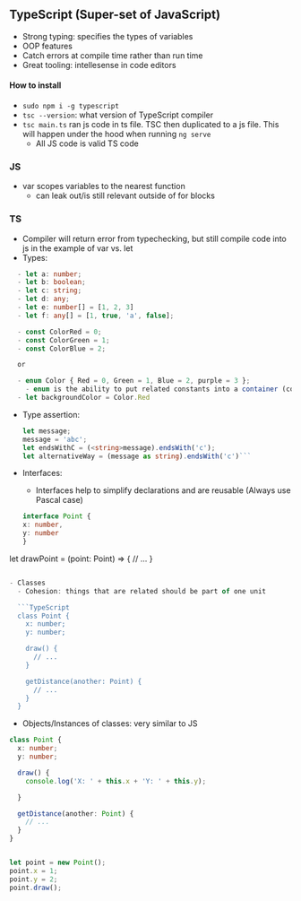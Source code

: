 ## TypeScript (Super-set of JavaScript)

- Strong typing: specifies the types of variables
- OOP features
- Catch errors at compile time rather than run time
- Great tooling: intellesense in code editors

#### How to install

- `sudo npm i -g typescript`
- `tsc --version`: what version of TypeScript compiler
- `tsc main.ts` ran js code in ts file. TSC then duplicated to a js file. This will happen under the hood when running `ng serve`
  - All JS code is valid TS code

### JS

- var scopes variables to the nearest function
  - can leak out/is still relevant outside of for blocks

### TS

- Compiler will return error from typechecking, but still compile code into js in the example of var vs. let
- Types:

```TypeScript
  - let a: number;
  - let b: boolean;
  - let c: string;
  - let d: any;
  - let e: number[] = [1, 2, 3]
  - let f: any[] = [1, true, 'a', false];

  - const ColorRed = 0;
  - const ColorGreen = 1;
  - const ColorBlue = 2;

  or

  - enum Color { Red = 0, Green = 1, Blue = 2, purple = 3 };
    - enum is the ability to put related constants into a container (concept in OOP)
  - let backgroundColor = Color.Red
```

- Type assertion:

  ````TypeScript
  let message;
  message = 'abc';
  let endsWithC = (<string>message).endsWith('c');
  let alternativeWay = (message as string).endsWith('c')```
  ````

- Interfaces:
  - Interfaces help to simplify declarations and are reusable (Always use Pascal case)
  ```TypeScript
  interface Point {
  x: number,
  y: number
  }
  ```

let drawPoint = (point: Point) => {
// ...
}

````TypeScript

- Classes
  - Cohesion: things that are related should be part of one unit

  ```TypeScript
  class Point {
    x: number;
    y: number;

    draw() {
      // ...
    }

    getDistance(another: Point) {
      // ...
    }
  }
````

- Objects/Instances of classes: very similar to JS

```TypeScript
class Point {
  x: number;
  y: number;

  draw() {
    console.log('X: ' + this.x + 'Y: ' + this.y);

  }

  getDistance(another: Point) {
    // ...
  }
}


let point = new Point();
point.x = 1;
point.y = 2;
point.draw();
```
